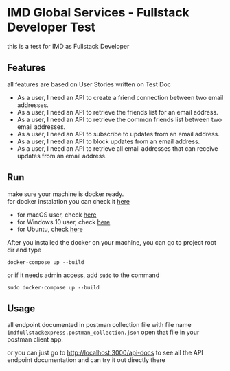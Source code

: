 # IMD Global Services - Fullstack Developer Test

this is a test for IMD as Fullstack Developer

## Features
all features are based on User Stories written on Test Doc

* As a user, I need an API to create a friend connection between two email addresses.
* As a user, I need an API to retrieve the friends list for an email address.
* As a user, I need an API to retrieve the common friends list between two email addresses.
* As a user, I need an API to subscribe to updates from an email address.
* As a user, I need an API to block updates from an email address.
* As a user, I need an API to retrieve all email addresses that can receive updates from an email address.

## Run 

make sure your machine is docker ready. \
for docker instalation you can check it [here]()

* for macOS user, check [here](https://docs.docker.com/docker-for-mac/install/)
* for Windows 10 user, check [here](https://docs.docker.com/docker-for-windows/install/)
* for Ubuntu, check [here](https://docs.docker.com/engine/installation/linux/docker-ce/ubuntu/)


After you installed the docker on your machine, you can go to project root dir and type

```
docker-compose up --build
```
or if it needs admin access, add ``sudo`` to the command
```
sudo docker-compose up --build
```

## Usage

all endpoint documented in postman collection file with file name
```imdfullstackexpress.postman_collection.json```
open that file in your postman client app.

or you can just go to [http://localhost:3000/api-docs](http://localhost:3000/api-docs) to see all the API endpoint documentation and can try it out directly there
